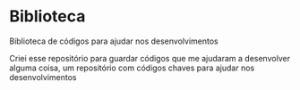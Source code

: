 # Biblioteca
Biblioteca de códigos para ajudar nos desenvolvimentos

Criei esse repositório para guardar códigos que me ajudaram a desenvolver alguma coisa, um repositório com códigos chaves para ajudar nos desenvolvimentos
